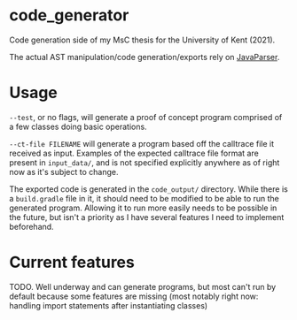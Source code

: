 # code_generator
Code generation side of my MsC thesis for the University of Kent (2021).

The actual AST manipulation/code generation/exports rely on [JavaParser](https://github.com/javaparser/javaparser).

# Usage
`--test`, or no flags, will generate a proof of concept program comprised of a few classes
doing basic operations.

`--ct-file FILENAME` will generate a program based off the calltrace file it received as input. 
Examples of the expected calltrace file format are present in `input_data/`, 
and is not specified explicitly anywhere as of right now as it's subject to change.

The exported code is generated in the `code_output/` directory. 
While there is a `build.gradle` file in it, it should need to be modified to be able to run the generated program. 
Allowing it to run more easily needs to be possible in the future, 
but isn't a priority as I have several features I need to implement beforehand.

# Current features

TODO. Well underway and can generate programs, but most can't run by default because some features are missing
(most notably right now: handling import statements after instantiating classes)
